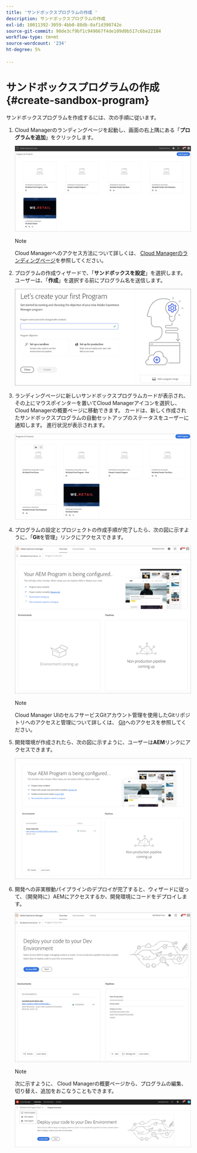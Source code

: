 ```yaml
---
title: 'サンドボックスプログラムの作成 '
description: サンドボックスプログラムの作成
exl-id: 10011392-3059-4bb0-88db-0af1d390742e
source-git-commit: 90de3cf9bf1c949667f4de109d0b517c6be22184
workflow-type: tm+mt
source-wordcount: '234'
ht-degree: 5%

---
```


# サンドボックスプログラムの作成 {#create-sandbox-program}

サンドボックスプログラムを作成するには、次の手順に従います。

1. Cloud Managerのランディングページを起動し、画面の右上隅にある「**プログラムを追加**」をクリックします。

   ![](assets/first_timelogin1.png)

   >[!NOTE]
   >Cloud Managerへのアクセス方法について詳しくは、 [Cloud Managerのランディングページ](/help/onboarding/what-is-required/navigate-to-cloud-manager.md)を参照してください。

1. プログラムの作成ウィザードで、「**サンドボックスを設定**」を選択します。 ユーザーは、「**作成**」を選択する前にプログラム名を送信します。

   ![](assets/create-sandbox.png)

1. ランディングページに新しいサンドボックスプログラムカードが表示され、その上にマウスポインターを置いてCloud Managerアイコンを選択し、 Cloud Managerの概要ページに移動できます。 カードは、新しく作成されたサンドボックスプログラムの自動セットアップのステータスをユーザーに通知します。 進行状況が表示されます。

   ![](assets/program-create-setupdemo2.png)

1. プログラムの設定とプロジェクトの作成手順が完了したら、次の図に示すように、「**Git**&#x200B;を管理」リンクにアクセスできます。

   ![](assets/create-program4.png)

   >[!NOTE]
   >
   >Cloud Manager UIのセルフサービスGitアカウント管理を使用したGitリポジトリへのアクセスと管理について詳しくは、 [Git](/help/implementing/cloud-manager/accessing-git.md)へのアクセスを参照してください。


1. 開発環境が作成されたら、次の図に示すように、ユーザーは&#x200B;**AEM**&#x200B;リンクにアクセスできます。

   ![](assets/create-program-5.png)

1. 開発への非実稼動パイプラインのデプロイが完了すると、ウィザードに従って、（開発時に）AEMにアクセスするか、開発環境にコードをデプロイします。

   ![](assets/create-program-setup-deploy.png)

   >[!NOTE]
   >次に示すように、 Cloud Managerの概要ページから、プログラムの編集、切り替え、追加をおこなうこともできます。

   ![](assets/create-program-a1.png)

